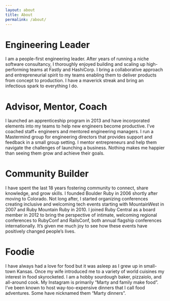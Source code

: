 ```yaml
---
layout: about
title: About
permalink: /about/
---
```


# Engineering Leader

I am a people-first engineering leader. After years of running a niche software consultancy, I thoroughly enjoyed building and scaling up high-performing teams at Fastly and HashiCorp. I bring a collaborative approach and entrepreneurial spirit to my teams enabling them to deliver products from concept to production. I have a maverick streak and bring an infectious spark to everything I do.

# Advisor, Mentor, Coach

I launched an apprenticeship program in 2013 and have incorporated elements into my teams to help new engineers become productive. I’ve coached staff+ engineers and mentored engineering managers. I run a Mastermind group for engineering directors that provides support and feedback in a small group setting. I mentor entrepreneurs and help them navigate the challenges of launching a business. Nothing makes me happier than seeing them grow and achieve their goals.

# Community Builder

I have spent the last 18 years fostering community to connect, share knowledge, and grow skills. I founded Boulder Ruby in 2006 shortly after moving to Colorado. Not long after, I started organizing conferences creating inclusive and welcoming tech events starting with MountainWest in 2007 and Ruby Mountain Ruby in 2010. I joined Ruby Central as a board member in 2012 to bring the perspective of intimate, welcoming regional conferences to RubyConf and RailsConf, both annual flagship conferences internationally. It’s given me much joy to see how these events have positively changed people’s lives.

# Foodie

I have always had a love for food but it was asleep as I grew up in small-town Kansas. Once my wife introduced me to a variety of world cuisines my interest in food skyrocketed. I am a hobby sourdough baker, pizzaiolo, and all-around cook. My Instagram is primarily “Marty and family make food”. I’ve been known to host way-too-expensive dinners that I call food adventures. Some have nicknamed them “Marty dinners”.
